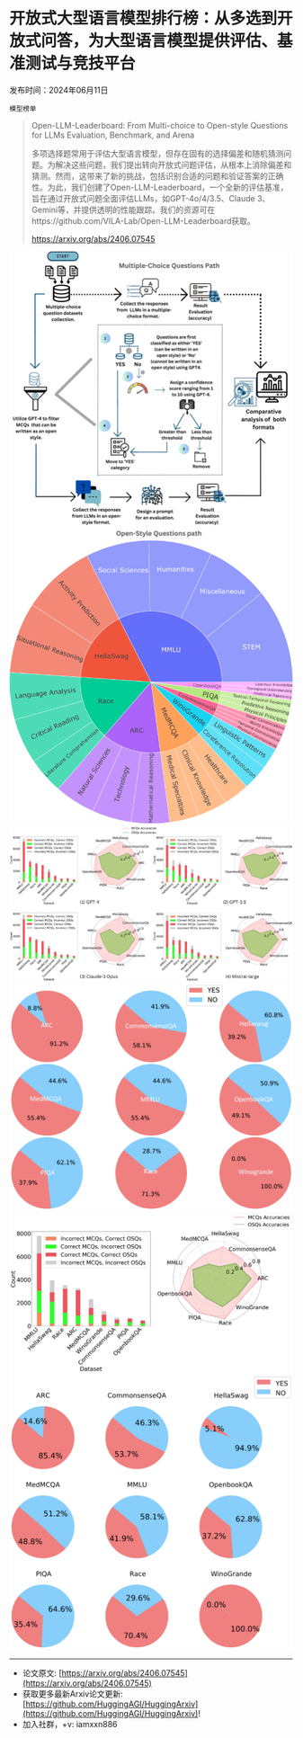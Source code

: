 # 开放式大型语言模型排行榜：从多选到开放式问答，为大型语言模型提供评估、基准测试与竞技平台
发布时间：2024年06月11日

`模型榜单`
> Open-LLM-Leaderboard: From Multi-choice to Open-style Questions for LLMs Evaluation, Benchmark, and Arena
>
> 多项选择题常用于评估大型语言模型，但存在固有的选择偏差和随机猜测问题。为解决这些问题，我们提出转向开放式问题评估，从根本上消除偏差和猜测。然而，这带来了新的挑战，包括识别合适的问题和验证答案的正确性。为此，我们创建了Open-LLM-Leaderboard，一个全新的评估基准，旨在通过开放式问题全面评估LLMs，如GPT-4o/4/3.5、Claude 3、Gemini等，并提供透明的性能跟踪。我们的资源可在https://github.com/VILA-Lab/Open-LLM-Leaderboard获取。
>
> https://arxiv.org/abs/2406.07545

![](https://raw.githubusercontent.com/HuggingAGI/HuggingArxiv/main/paper_images/2406.07545/x1.png)
![](https://raw.githubusercontent.com/HuggingAGI/HuggingArxiv/main/paper_images/2406.07545/x2.png)
![](https://raw.githubusercontent.com/HuggingAGI/HuggingArxiv/main/paper_images/2406.07545/x3.png)
![](https://raw.githubusercontent.com/HuggingAGI/HuggingArxiv/main/paper_images/2406.07545/x4.png)
![](https://raw.githubusercontent.com/HuggingAGI/HuggingArxiv/main/paper_images/2406.07545/x5.png)
![](https://raw.githubusercontent.com/HuggingAGI/HuggingArxiv/main/paper_images/2406.07545/x6.png)

<hr />

- 论文原文: [https://arxiv.org/abs/2406.07545](https://arxiv.org/abs/2406.07545)
- 获取更多最新Arxiv论文更新: [https://github.com/HuggingAGI/HuggingArxiv](https://github.com/HuggingAGI/HuggingArxiv)!
- 加入社群，+v: iamxxn886
